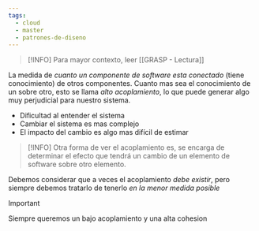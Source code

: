 ```yaml
---
tags:
  - cloud
  - master
  - patrones-de-diseno
---
```

>[!INFO]
> Para mayor contexto, leer [[GRASP - Lectura]]

La medida de *cuanto un componente de software esta conectado* (tiene conocimiento) de otros componentes. Cuanto mas sea el conocimiento de un sobre otro, esto se llama *alto acoplamiento*, lo que puede generar algo muy perjudicial para nuestro sistema.
- Dificultad al entender el sistema
- Cambiar el sistema es mas complejo
- El impacto del cambio es algo mas difícil de estimar

> [!INFO]
> Otra forma de ver el acoplamiento es, se encarga de determinar el efecto que tendrá un cambio de un elemento de software sobre otro elemento.

Debemos considerar que a veces el acoplamiento *debe existir*, pero siempre debemos tratarlo de tenerlo *en la menor medida posible*

> [!IMPORTANT]
> Siempre queremos un bajo acoplamiento y una alta cohesion
